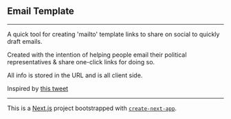 ## Email Template

---

A quick tool for creating 'mailto' template links to share on social to quickly draft emails.

Created with the intention of helping people email their political representatives & share one-click links for doing so.

All info is stored in the URL and is all client side.

Inspired by [this tweet](https://twitter.com/babybirdrobbins/status/1268563584147054599)

---

This is a [Next.js](https://nextjs.org/) project bootstrapped with [`create-next-app`](https://github.com/vercel/next.js/tree/canary/packages/create-next-app).